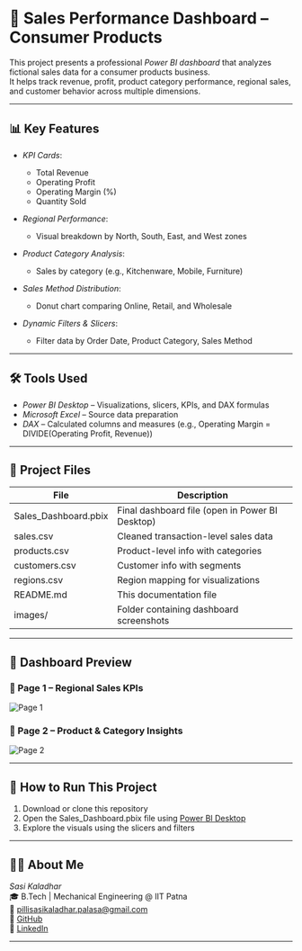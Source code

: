 # 🛒 Sales Performance Dashboard – Consumer Products

This project presents a professional *Power BI dashboard* that analyzes fictional sales data for a consumer products business.  
It helps track revenue, profit, product category performance, regional sales, and customer behavior across multiple dimensions.

---

## 📊 Key Features

- *KPI Cards*:
  - Total Revenue
  - Operating Profit
  - Operating Margin (%)
  - Quantity Sold

- *Regional Performance*:
  - Visual breakdown by North, South, East, and West zones

- *Product Category Analysis*:
  - Sales by category (e.g., Kitchenware, Mobile, Furniture)

- *Sales Method Distribution*:
  - Donut chart comparing Online, Retail, and Wholesale

- *Dynamic Filters & Slicers*:
  - Filter data by Order Date, Product Category, Sales Method

---

## 🛠 Tools Used

- *Power BI Desktop* – Visualizations, slicers, KPIs, and DAX formulas
- *Microsoft Excel* – Source data preparation
- *DAX* – Calculated columns and measures (e.g., Operating Margin = DIVIDE(Operating Profit, Revenue))

---

## 📁 Project Files

| File | Description |
|------|-------------|
| Sales_Dashboard.pbix | Final dashboard file (open in Power BI Desktop) |
| sales.csv | Cleaned transaction-level sales data |
| products.csv | Product-level info with categories |
| customers.csv | Customer info with segments |
| regions.csv | Region mapping for visualizations |
| README.md | This documentation file |
| images/ | Folder containing dashboard screenshots |

---

## 📸 Dashboard Preview

### 🔹 Page 1 – Regional Sales KPIs
![Page 1](images/dashboard_page1.png)

### 🔹 Page 2 – Product & Category Insights
![Page 2](images/dashboard_page2.png)

---

## 🚀 How to Run This Project

1. Download or clone this repository
2. Open the Sales_Dashboard.pbix file using [Power BI Desktop](https://powerbi.microsoft.com/desktop/)
3. Explore the visuals using the slicers and filters

---

## 🙋‍♂ About Me

*Sasi Kaladhar*  
🎓 B.Tech | Mechanical Engineering @ IIT Patna  
📧 pillisasikaladhar.palasa@gmail.com  
🔗 [GitHub](https://github.com/Sasigit1704)  
🔗 [LinkedIn](https://www.linkedin.com/in/pillisasikaladhar170404)

---
